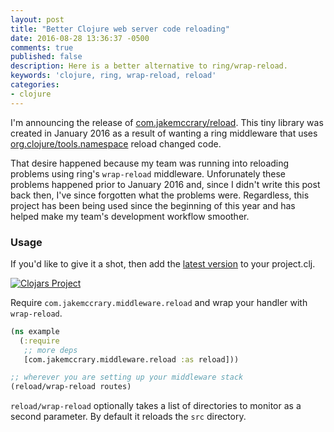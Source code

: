 ```yaml
---
layout: post
title: "Better Clojure web server code reloading"
date: 2016-08-28 13:36:37 -0500
comments: true
published: false
description: Here is a better alternative to ring/wrap-reload.
keywords: 'clojure, ring, wrap-reload, reload'
categories: 
- clojure
---
```


I'm announcing the release of
[com.jakemccrary/reload](https://github.com/jakemcc/reload). This tiny
library was created in January 2016 as a result of wanting a ring
middleware that uses
[org.clojure/tools.namespace](https://github.com/clojure/tools.namespace)
reload changed code.

That desire happened because my team was running into reloading
problems using ring's `wrap-reload` middleware. Unforunately these
problems happened prior to January 2016 and, since I didn't write this
post back then, I've since forgotten what the problems
were. Regardless, this project has been being used since the beginning
of this year and has helped make my team's development workflow
smoother.

### Usage 

If you'd like to give it a shot, then add the [latest version](https://clojars.org/com.jakemccrary/reload) to your project.clj. 

[![Clojars Project](https://img.shields.io/clojars/v/com.jakemccrary/reload.svg)](https://clojars.org/com.jakemccrary/reload)

Require `com.jakemccrary.middleware.reload` and wrap your handler with `wrap-reload`.

```clojure
(ns example
  (:require
   ;; more deps
   [com.jakemccrary.middleware.reload :as reload]))

;; wherever you are setting up your middleware stack
(reload/wrap-reload routes)
```

`reload/wrap-reload` optionally takes a list of directories to monitor
as a second parameter. By default it reloads the `src` directory.
